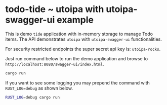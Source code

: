 # todo-tide ~ utoipa with utoipa-swagger-ui example

This is demo `tide` application with in-memory storage to manage Todo items. The API
demonstrates `utoipa` with `utoipa-swagger-ui` functionalities.

For security restricted endpoints the super secret api key is: `utoipa-rocks`.

Just run command below to run the demo application and browse to `http://localhost:8080/swagger-ui/index.html`.
```bash
cargo run
```

If you want to see some logging you may prepend the command with `RUST_LOG=debug` as shown below.
```bash
RUST_LOG=debug cargo run
```
